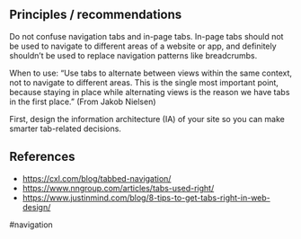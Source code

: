 ## Principles / recommendations
Do not confuse navigation tabs and in-page tabs. In-page tabs should not be used to navigate to different areas of a website or app, and definitely shouldn’t be used to replace navigation patterns like breadcrumbs.

When to use: “Use tabs to alternate between views within the same context, not to navigate to different areas. This is the single most important point, because staying in place while alternating views is the reason we have tabs in the first place.” (From Jakob Nielsen)

First, design the information architecture (IA) of your site so you can make smarter tab-related decisions.

## References
- https://cxl.com/blog/tabbed-navigation/
- https://www.nngroup.com/articles/tabs-used-right/
- https://www.justinmind.com/blog/8-tips-to-get-tabs-right-in-web-design/

<!-- Keywords -->
#navigation
<!-- /Keywords -->
